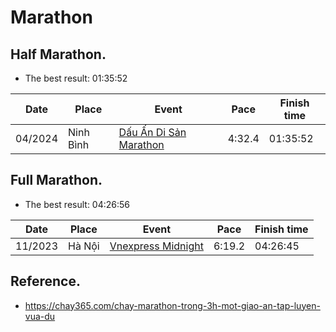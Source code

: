 # Marathon

## Half Marathon.
- The best result: 01:35:52

| Date     | Place     | Event                                                                                     | Pace   | Finish time |
| ---      | ---       | ---                                                                                       | ---    | ---         |
| 04/2024  | Ninh Bình | [Dấu Ấn Di Sản Marathon](https://truongpt.github.io/2024/05/03/may-tourist-marathon.html) | 4:32.4 | 01:35:52    |


## Full Marathon.
- The best result: 04:26:56

| Date     | Place     | Event                                                                                      | Pace   | Finish time |
| ---      | ---       | ---                                                                                        | ---    | ---         |
| 11/2023  | Hà Nội    | [Vnexpress Midnight](https://truongpt.github.io/2023/11/29/the-first-Marathon.html)        | 6:19.2 | 04:26:45    |

## Reference.
- https://chay365.com/chay-marathon-trong-3h-mot-giao-an-tap-luyen-vua-du
